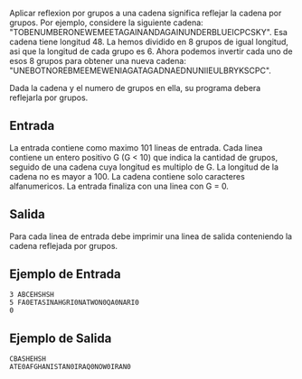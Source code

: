Aplicar reflexion por grupos a una cadena significa reflejar la cadena por grupos. Por ejemplo, considere la siguiente cadena: "TOBENUMBERONEWEMEETAGAINANDAGAINUNDERBLUEICPCSKY". Esa cadena tiene longitud 48. La hemos dividido en 8 grupos de igual longitud, asi que la longitud de cada grupo es 6. Ahora podemos invertir cada uno de esos 8 grupos para obtener una nueva cadena: "UNEBOTNOREBMEEMEWENIAGATAGADNAEDNUNIIEULBRYKSCPC".



Dada la cadena y el numero de grupos en ella, su programa debera reflejarla por grupos.



## Entrada



La entrada contiene como maximo 101 lineas de entrada. Cada linea contiene un entero positivo G (G < 10) que indica la cantidad de grupos, seguido de una cadena cuya longitud es multiplo de G. La longitud de la cadena no es mayor a 100. La cadena contiene solo caracteres alfanumericos. La entrada finaliza con una linea con G = 0.



## Salida



Para cada linea de entrada debe imprimir una linea de salida conteniendo la cadena reflejada por grupos.



## Ejemplo de Entrada



```
3 ABCEHSHSH
5 FA0ETASINAHGRI0NATWON0QA0NARI0
0
```


## Ejemplo de Salida



```
CBASHEHSH
ATE0AFGHANISTAN0IRAQ0NOW0IRAN0
```


